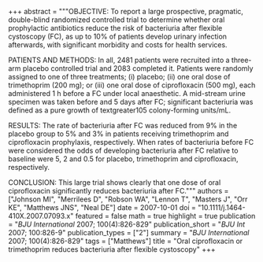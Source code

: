+++
abstract = """OBJECTIVE: To report a large prospective, pragmatic, double-blind randomized controlled trial to determine whether oral prophylactic antibiotics reduce the risk of bacteriuria after flexible cystoscopy (FC), as up to 10% of patients develop urinary infection afterwards, with significant morbidity and costs for health services.

PATIENTS AND METHODS: In all, 2481 patients were recruited into a three-arm placebo controlled trial and 2083 completed it. Patients were randomly assigned to one of three treatments; (i) placebo; (ii) one oral dose of trimethoprim (200 mg); or (iii) one oral dose of ciprofloxacin (500 mg), each administered 1 h before a FC under local anaesthetic. A mid-stream urine specimen was taken before and 5 days after FC; significant bacteriuria was defined as a pure growth of textgreater105 colony-forming units/mL.

RESULTS: The rate of bacteriuria after FC was reduced from 9% in the placebo group to 5% and 3% in patients receiving trimethoprim and ciprofloxacin prophylaxis, respectively. When rates of bacteriuria before FC were considered the odds of developing bacteriuria after FC relative to baseline were 5, 2 and 0.5 for placebo, trimethoprim and ciprofloxacin, respectively.

CONCLUSION: This large trial shows clearly that one dose of oral ciprofloxacin significantly reduces bacteriuria after FC."""
authors = ["Johnson MI", "Merrilees D", "Robson WA", "Lennon T", "Masters J", "Orr KE", "Matthews JNS", "Neal DE"]
date = 2007-10-01
doi = "10.1111/j.1464-410X.2007.07093.x"
featured = false
math = true
highlight = true
publication = "*BJU International* 2007; 100(4):826-829"
publication_short = "*BJU Int* 2007; 100:826-9"
publication_types = ["2"]
summary = "*BJU International* 2007; 100(4):826-829"
tags = ["Matthews"]
title = "Oral ciprofloxacin or trimethoprim reduces bacteriuria after flexible cystoscopy"
+++
